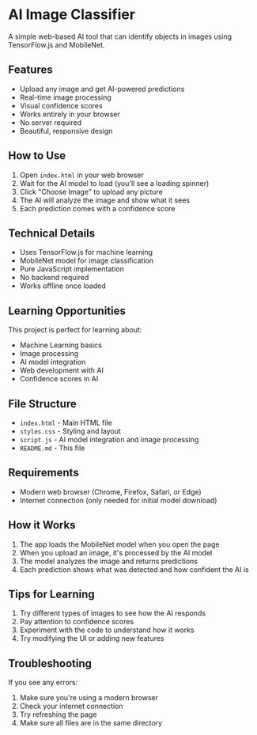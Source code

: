 # AI Image Classifier

A simple web-based AI tool that can identify objects in images using TensorFlow.js and MobileNet.

## Features

- Upload any image and get AI-powered predictions
- Real-time image processing
- Visual confidence scores
- Works entirely in your browser
- No server required
- Beautiful, responsive design

## How to Use

1. Open `index.html` in your web browser
2. Wait for the AI model to load (you'll see a loading spinner)
3. Click "Choose Image" to upload any picture
4. The AI will analyze the image and show what it sees
5. Each prediction comes with a confidence score

## Technical Details

- Uses TensorFlow.js for machine learning
- MobileNet model for image classification
- Pure JavaScript implementation
- No backend required
- Works offline once loaded

## Learning Opportunities

This project is perfect for learning about:
- Machine Learning basics
- Image processing
- AI model integration
- Web development with AI
- Confidence scores in AI

## File Structure

- `index.html` - Main HTML file
- `styles.css` - Styling and layout
- `script.js` - AI model integration and image processing
- `README.md` - This file

## Requirements

- Modern web browser (Chrome, Firefox, Safari, or Edge)
- Internet connection (only needed for initial model download)

## How it Works

1. The app loads the MobileNet model when you open the page
2. When you upload an image, it's processed by the AI model
3. The model analyzes the image and returns predictions
4. Each prediction shows what was detected and how confident the AI is

## Tips for Learning

1. Try different types of images to see how the AI responds
2. Pay attention to confidence scores
3. Experiment with the code to understand how it works
4. Try modifying the UI or adding new features

## Troubleshooting

If you see any errors:
1. Make sure you're using a modern browser
2. Check your internet connection
3. Try refreshing the page
4. Make sure all files are in the same directory 